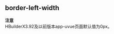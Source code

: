 ## border-left-width


<!-- CSSJSON.border-left-width.description -->

<!-- CSSJSON.border-left-width.syntax -->

<!-- CSSJSON.border-left-width.values -->

<!-- CSSJSON.border-left-width.defaultValue -->

**注意**  
HBuilderX3.92及以前版本app-uvue页面默认值为0px。
 
<!-- CSSJSON.border-left-width.unixTags -->

<!-- CSSJSON.border-left-width.compatibility -->

<!-- CSSJSON.border-left-width.reference -->
